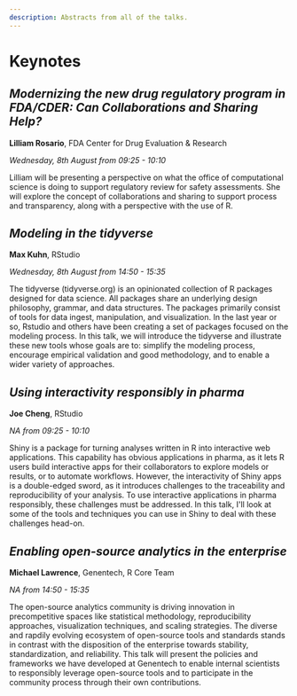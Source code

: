 ```yaml
---
description: Abstracts from all of the talks.
---
```


# Keynotes

## _Modernizing the new drug regulatory program in FDA/CDER:  Can Collaborations and Sharing Help?_

**Lilliam Rosario**, FDA Center for Drug Evaluation & Research

_Wednesday, 8th August from 09:25 - 10:10_

Lilliam will be presenting a perspective on what the office of computational science is doing to support regulatory review for safety assessments. She will explore the concept of collaborations and sharing to support process and transparency, along with a perspective with the use of R.

## _Modeling in the tidyverse_

**Max Kuhn**, RStudio

_Wednesday, 8th August from 14:50 - 15:35_

The tidyverse \(tidyverse.org\) is an opinionated collection of R packages designed for data science. All packages share an underlying design philosophy, grammar, and data structures. The packages primarily consist of tools for data ingest, manipulation, and visualization. In the last year or so, Rstudio and others have been creating a set of packages focused on the modeling process. In this talk, we will introduce the tidyverse and illustrate these new tools whose goals are to: simplify the modeling process, encourage empirical validation and good methodology, and to enable a wider variety of approaches.

## _Using interactivity responsibly in pharma_

**Joe Cheng**, RStudio

_NA from 09:25 - 10:10_

Shiny is a package for turning analyses written in R into interactive web applications. This capability has obvious applications in pharma, as it lets R users build interactive apps for their collaborators to explore models or results, or to automate workflows. However, the interactivity of Shiny apps is a double-edged sword, as it introduces challenges to the traceability and reproducibility of your analysis. To use interactive applications in pharma responsibly, these challenges must be addressed. In this talk, I'll look at some of the tools and techniques you can use in Shiny to deal with these challenges head-on.

## _Enabling open-source analytics in the enterprise_

**Michael Lawrence**, Genentech, R Core Team

_NA from 14:50 - 15:35_

The open-source analytics community is driving innovation in precompetitive spaces like statistical methodology, reproducibility approaches, visualization techniques, and scaling strategies. The diverse and rapdily evolving ecosystem of open-source tools and standards stands in contrast with the disposition of the enterprise towards stability, standardization, and reliability. This talk will present the policies and frameworks we have developed at Genentech to enable internal scientists to responsibly leverage open-source tools and to participate in the community process through their own contributions.

